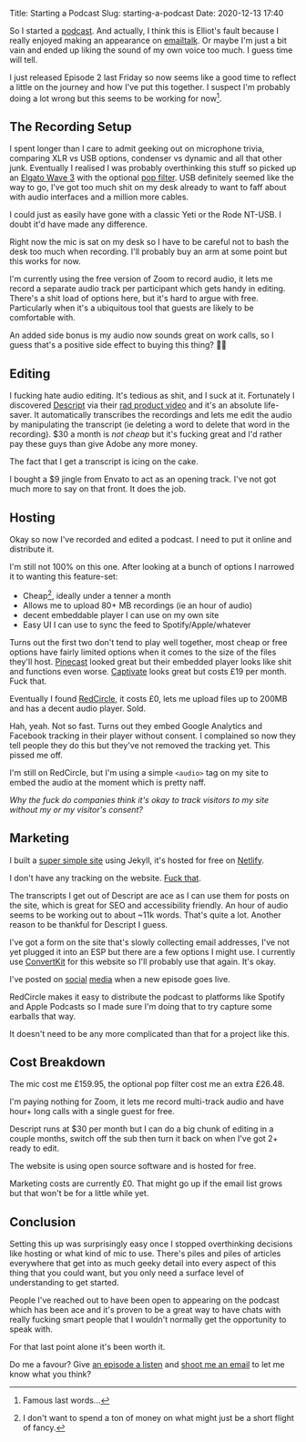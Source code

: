 Title: Starting a Podcast
Slug: starting-a-podcast
Date: 2020-12-13 17:40

So I started a [podcast](https://www.mql.fm/). And actually, I think this is Elliot's fault because I really enjoyed making an appearance on [emailtalk](https://www.emailtalk.fm/episodes/06-privacy-round-table-w-dylan-smith-jacques-corby-tuech-jay-oram). Or maybe I'm just a bit vain and ended up liking the sound of my own voice too much. I guess time will tell.

I just released Episode 2 last Friday so now seems like a good time to reflect a little on the journey and how I've put this together. I suspect I'm probably doing a lot wrong but this seems to be working for now[^1].


## The Recording Setup

I spent longer than I care to admit geeking out on microphone trivia, comparing XLR vs USB options, condenser vs dynamic and all that other junk. Eventually I realised I was probably overthinking this stuff so picked up an [Elgato Wave 3](https://www.elgato.com/en/wave-3) with the optional [pop filter](https://www.elgato.com/en/wave-pop-filter). USB definitely seemed like the way to go, I've got too much shit on my desk already to want to faff about with audio interfaces and a million more cables.

I could just as easily have gone with a classic Yeti or the Rode NT-USB. I doubt it'd have made any difference.

Right now the mic is sat on my desk so I have to be careful not to bash the desk too much when recording. I'll probably buy an arm at some point but this works for now.

I'm currently using the free version of Zoom to record audio, it lets me record a separate audio track per participant which gets handy in editing. There's a shit load of options here, but it's hard to argue with free. Particularly when it's a ubiquitous tool that guests are likely to be comfortable with.

An added side bonus is my audio now sounds great on work calls, so I guess that's a positive side effect to buying this thing? 🤷‍♂️


## Editing

I fucking hate audio editing. It's tedious as shit, and I suck at it. Fortunately I discovered [Descript](https://www.descript.com/podcasting) via their [rad product video](https://www.youtube.com/watch?v=Bl9wqNe5J8U) and it's an absolute life-saver. It automatically transcribes the recordings and lets me edit the audio by manipulating the transcript (ie deleting a word to delete that word in the recording). $30 a month is *not cheap* but it's fucking great and I'd rather pay these guys than give Adobe any more money.

The fact that I get a transcript is icing on the cake.

I bought a $9 jingle from Envato to act as an opening track. I've not got much more to say on that front. It does the job.


## Hosting

Okay so now I've recorded and edited a podcast. I need to put it online and distribute it.

I'm still not 100% on this one. After looking at a bunch of options I narrowed it to wanting this feature-set:
* Cheap[^2], ideally under a tenner a month
* Allows me to upload 80+ MB recordings (ie an hour of audio)
* decent embeddable player I can use on my own site
* Easy UI I can use to sync the feed to Spotify/Apple/whatever

Turns out the first two don't tend to play well together, most cheap or free options have fairly limited options when it comes to the size of the files they'll host. [Pinecast](https://www.pinecast.com/) looked great but their embedded player looks like shit and functions even worse. [Captivate](https://www.captivate.fm/) looks great but costs £19 per month. Fuck that.

Eventually I found [RedCircle](https://redcircle.com/), it costs £0, lets me upload files up to 200MB and has a decent audio player. Sold.

Hah, yeah. Not so fast. Turns out they embed Google Analytics and Facebook tracking in their player without consent. I complained so now they tell people they do this but they've not removed the tracking yet. This pissed me off.

I'm still on RedCircle, but I'm using a simple `<audio>` tag on my site to embed the audio at the moment which is pretty naff.

*Why the fuck do companies think it's okay to track visitors to my site without my or my visitor's consent?*

## Marketing

I built a [super simple site](https://www.mql.fm/) using Jekyll, it's hosted for free on [Netlify](https://www.netlify.com/).

I don't have any tracking on the website. [Fuck that](https://www.jacquescorbytuech.com/writing/marketers-addicted-bad-data).

The transcripts I get out of Descript are ace as I can use them for posts on the site, which is great for SEO and accessibility friendly. An hour of audio seems to be working out to about ~11k words. That's quite a lot. Another reason to be thankful for Descript I guess.

I've got a form on the site that's slowly collecting email addresses, I've not yet plugged it into an ESP but there are a few options I might use. I currently use [ConvertKit](https://convertkit.com/) for this website so I'll probably use that again. It's okay.

I've posted on [social](https://www.linkedin.com/posts/marketingops_talking-strategy-with-jenna-tiffany-activity-6740207867195916288-oZQx) [media](https://twitter.com/iamacyborg/status/1337337195208847362) when a new episode goes live.

RedCircle makes it easy to distribute the podcast to platforms like Spotify and Apple Podcasts so I made sure I'm doing that to try capture some earballs that way.

It doesn't need to be any more complicated than that for a project like this.

## Cost Breakdown

The mic cost me £159.95, the optional pop filter cost me an extra £26.48.

I'm paying nothing for Zoom, it lets me record multi-track audio and have hour+ long calls with a single guest for free.

Descript runs at $30 per month but I can do a big chunk of editing in a couple months, switch off the sub then turn it back on when I've got 2+ ready to edit.

The website is using open source software and is hosted for free.

Marketing costs are currently £0. That might go up if the email list grows but that won't be for a little while yet.

## Conclusion

Setting this up was surprisingly easy once I stopped overthinking decisions like hosting or what kind of mic to use. There's piles and piles of articles everywhere that get into as much geeky detail into every aspect of this thing that you could want, but you only need a surface level of understanding to get started.

People I've reached out to have been open to appearing on the podcast which has been ace and it's proven to be a great way to have chats with really fucking smart people that I wouldn't normally get the opportunity to speak with.

For that last point alone it's been worth it.

Do me a favour? Give [an episode a listen](https://www.mql.fm/) and <a href="mailto:jacquescorbytuech@gmail.com">shoot me an email</a> to let me know what you think?


[^1]: Famous last words...
[^2]: I don't want to spend a ton of money on what might just be a short flight of fancy.